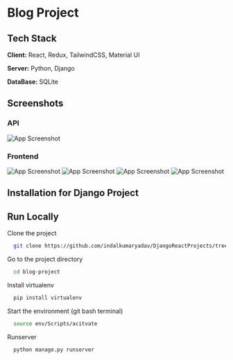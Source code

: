 # Blog Project

## Tech Stack

**Client:** React, Redux, TailwindCSS, Material UI

**Server:** Python, Django

**DataBase:** SQLite

## Screenshots

### API

![App Screenshot](https://github.com/indalkumaryadav/DjangoReactProjects/blob/main/BlogProject/Screenshots/Capture.PNG)

### Frontend

![App Screenshot](https://github.com/indalkumaryadav/DjangoReactProjects/blob/main/BlogProject/Screenshots/blog.png)
![App Screenshot](https://github.com/indalkumaryadav/DjangoReactProjects/blob/main/BlogProject/Screenshots/blog_detail.png)
![App Screenshot](https://github.com/indalkumaryadav/DjangoReactProjects/blob/main/BlogProject/Screenshots/edit_profile.png)
![App Screenshot](https://github.com/indalkumaryadav/DjangoReactProjects/blob/main/BlogProject/Screenshots/profile.PNG)

## Installation for Django Project

## Run Locally

Clone the project

```bash
  git clone https://github.com/indalkumaryadav/DjangoReactProjects/tree/main/BlogProject
```

Go to the project directory

```bash
  cd blog-project
```

Install virtualenv

```bash
  pip install virtualenv
```

Start the environment (git bash terminal)

```bash
  source env/Scripts/acitvate
```

Runserver

```bash
  python manage.py runserver
```

